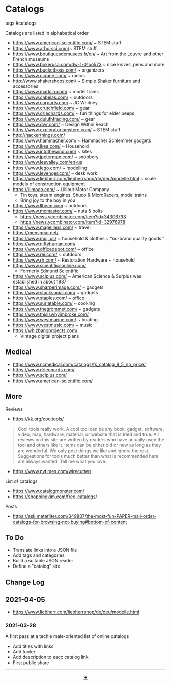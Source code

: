 # Catalogs

tags #catalogs

Catalogs are listed in alphabetical order

* https://www.american-scientific.com/ ~ STEM stuff
* https://www.arborsci.com/~ STEM stuff
* https://www.boutiquesdemusees.fr/en/ ~ Art from the Louvre and other French museums
* https://www.bokerusa.com/dw-1-01bo573 ~ nice knives, pens and more
* https://www.bucketboss.com/ ~ organizers
* https://www.ccrane.com/ ~ radios
* http://www.shakershops.com/ ~ Simple Shaker furniture and accessories
* https://www.marklin.com/ ~ model trains
* https://www.cabelas.com/ ~ outdoors
* https://www.carparts.com ~ JC Whitney
* https://www.crutchfield.com/ ~ gear
* https://www.drleonards.com/ ~ fun things for elder peeps
* https://www.duluthtrading.com/ ~ gear
* https://www.dwr.com/ ~ Design Within Reach
* https://www.exploratoriumstore.com/ ~ STEM stuff
* http://hackerthings.com/
* https://www.hammacher.com/ ~ Hammacher Schlemmer gadgets
* https://www.ikea.com/ ~ Household
* https://www.intothewind.com/ ~ kites
* https://www.jpeterman.com/ ~ snobbery
* https://www.leevalley.com/en-us
* https://www.lego.com/ ~ modelling
* https://www.levenger.com/ ~ desk work
* https://www.liebherr.com/liebherrshop/de/deu/modelle.html ~ scale models of construction equipment
* https://lilmoco.com/ ~ Lilliput Motor Company
  * Tin toys, steam engines, Shuco & MicroRacers, model trains
  * Bring joy to the boy in you
* https://www.llbean.com ~ outdoors
* https://www.mcmaster.com/ ~ nuts & bolts
  * https://news.ycombinator.com/item?id=34306793
  * https://news.ycombinator.com/item?id=32976978
* https://www.magellans.com/ ~ travel
* https://mensgear.net/
* https://www.muji.us/ ~ household & clothes ~ “no-brand quality goods.”
* https://www.niftyhuman.com/
* https://www.officedepot.com/ ~ office
* https://www.rei.com/ ~ outdoors
* https://www.rh.com/ ~ Restoration Hardware ~ household
* https://www.scientificsonline.com/
  * Formerly Edmund Scientific
* https://www.sciplus.com/ ~ American Science & Surplus was established in about 1937
* https://www.sharperimage.com/ ~ gadgets
* https://www.stacksocial.com/ ~ gadgets
* https://www.staples.com/ ~ office
* https://www.surlatable.com/ ~ cooking
* https://www.thegrommet.com/ ~ gadgets
* https://www.thisiswhyimbroke.com/
* https://www.westmarine.com/ ~ boating
* https://www.westmusic.com/ ~ music
* https://whizbangprojects.com/
  * Vintage digital project plans

## Medical

* https://www.ncmedical.com/catalogs/fs_catalog_8_5_no_price/
* https://www.drleonards.com/
* https://www.sciplus.com/
* https://www.american-scientific.com/


## More

Reviews

* https://kk.org/cooltools/

>Cool tools really work. A cool tool can be any book, gadget, software, video, map, hardware, material, or website that is tried and true. All reviews on this site are written by readers who have actually used the tool and others like it. Items can be either old or new as long as they are wonderful. We only post things we like and ignore the rest. Suggestions for tools much better than what is recommended here are always wanted. Tell me what you love.

* https://www.nytimes.com/wirecutter/

List of catalogs

* https://www.catalogmonster.com/
* https://shoppingkim.com/free-catalogs/

Posts

* https://ask.metafilter.com/349807/the-most-fun-PAPER-mail-order-catalogs-for-browsing-not-buying#bottom-of-content


## To Do

* Translate links into a JSON file
* Add tags and categories
* Build a suitable JSON reader
* Define a "catalog" site


## Change Log

## 2021-04-05

* https://www.liebherr.com/liebherrshop/de/deu/modelle.html


### 2021-03-28

A first pass at a techie male-oriented list of online catalogs

* Add titles with links
* Add footer
* Add description to eacc catalog link
* First public share

***

<center title="Hello! Click me to go up to the top" ><a class=aDingbat href=javascript:window.scrollTo(0,0);> ❦ </a></center>
